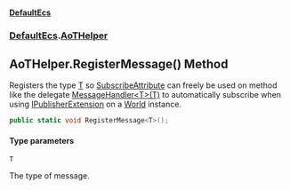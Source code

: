 #### [DefaultEcs](DefaultEcs.md 'DefaultEcs')
### [DefaultEcs](DefaultEcs.md#DefaultEcs 'DefaultEcs').[AoTHelper](AoTHelper.md 'DefaultEcs.AoTHelper')

## AoTHelper.RegisterMessage<T>() Method

Registers the type [T](AoTHelper.RegisterMessage_T_().md#DefaultEcs.AoTHelper.RegisterMessage_T_().T 'DefaultEcs.AoTHelper.RegisterMessage<T>().T') so [SubscribeAttribute](SubscribeAttribute.md 'DefaultEcs.SubscribeAttribute') can freely be used on method like the delegate [MessageHandler&lt;T&gt;(T)](MessageHandler_T_(T).md 'DefaultEcs.MessageHandler<T>(T)') to automatically subscribe when using [IPublisherExtension](IPublisherExtension.md 'DefaultEcs.IPublisherExtension') on a [World](World.md 'DefaultEcs.World') instance.

```csharp
public static void RegisterMessage<T>();
```
#### Type parameters

<a name='DefaultEcs.AoTHelper.RegisterMessage_T_().T'></a>

`T`

The type of message.